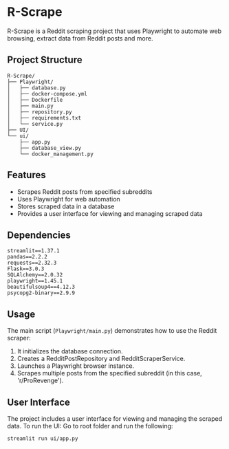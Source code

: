 # R-Scrape

R-Scrape is a Reddit scraping project that uses Playwright to automate web browsing, extract data from Reddit posts and more.

## Project Structure

```
R-Scrape/
├── Playwright/
│   ├── database.py
│   ├── docker-compose.yml
│   ├── Dockerfile
│   ├── main.py
│   ├── repository.py
│   ├── requirements.txt
│   └── service.py
├── UI/
└── ui/
    ├── app.py
    ├── database_view.py
    └── docker_management.py
```

## Features

- Scrapes Reddit posts from specified subreddits
- Uses Playwright for web automation
- Stores scraped data in a database
- Provides a user interface for viewing and managing scraped data

## Dependencies

```
streamlit==1.37.1
pandas==2.2.2
requests==2.32.3
Flask==3.0.3
SQLAlchemy==2.0.32
playwright==1.45.1
beautifulsoup4==4.12.3
psycopg2-binary==2.9.9
```

## Usage

The main script (`Playwright/main.py`) demonstrates how to use the Reddit scraper:

1. It initializes the database connection.
2. Creates a RedditPostRepository and RedditScraperService.
3. Launches a Playwright browser instance.
4. Scrapes multiple posts from the specified subreddit (in this case, 'r/ProRevenge').

## User Interface

The project includes a user interface for viewing and managing the scraped data. To run the UI:
Go to root folder and run the following:

```
streamlit run ui/app.py
```
